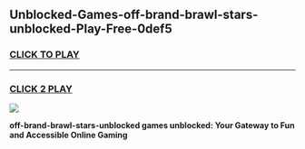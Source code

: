 
## Unblocked-Games-off-brand-brawl-stars-unblocked-Play-Free-0def5
<h3>
<a href="https://premium76.site?title=off-brand-brawl-stars-unblocked&ref=18A">CLICK TO PLAY</a></h3>
<hr>

<h3>
<a href="https://premium76.site?title=off-brand-brawl-stars-unblocked&ref=18A">CLICK 2 PLAY</a>
  
</h3>

<a href="https://premium76.site?title=off-brand-brawl-stars-unblocked&ref=18A"><img src="https://clearcache.store/games.png"></a>


**off-brand-brawl-stars-unblocked games unblocked: Your Gateway to Fun and Accessible Online Gaming**
